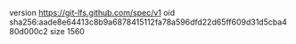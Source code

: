 version https://git-lfs.github.com/spec/v1
oid sha256:aade8e64413c8b9a6878415112fa78a596dfd22d65ff609d31d5cba480d000c2
size 1560
